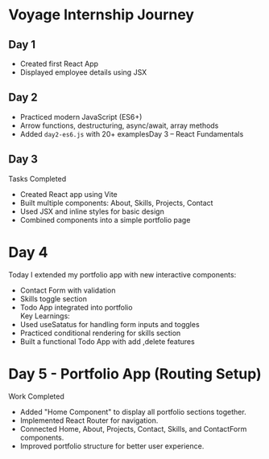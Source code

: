 # Voyage Internship Journey

## Day 1
- Created first React App
- Displayed employee details using JSX

## Day 2
- Practiced modern JavaScript (ES6+)
- Arrow functions, destructuring, async/await, array methods
- Added `day2-es6.js` with 20+ examplesDay 3 – React Fundamentals
  
## Day 3
Tasks Completed
- Created React app using Vite
- Built multiple components: About, Skills, Projects, Contact
- Used JSX and inline styles for basic design
- Combined components into a simple portfolio page

# Day 4 

Today I extended my portfolio app with new interactive components:  
- Contact Form with validation  
- Skills toggle section  
- Todo App integrated into portfolio  
Key Learnings:  
- Used useSatatus for handling form inputs and toggles  
- Practiced conditional rendering for skills section  
- Built a functional Todo App with add ,delete features

# Day 5 - Portfolio App (Routing Setup)

Work Completed
- Added "Home Component" to display all portfolio sections together.
- Implemented React Router  for navigation.
- Connected Home, About, Projects, Contact, Skills, and ContactForm components.
- Improved portfolio structure for better user experience.

